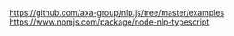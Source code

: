 

https://github.com/axa-group/nlp.js/tree/master/examples
https://www.npmjs.com/package/node-nlp-typescript